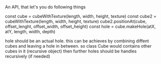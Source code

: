 An API, that let's you do following things

const cube = cubeWithTexture(length, width, height, texture)
const cube2 = cubeWithTexture(length, width, height, texture)
cube2.positionAt(cube, offset_lenght, offset_width, offset_height)
const hole = cube.makeHole(atX, atY, length, width, depth)


hole should be an actual hole. this can be achieves by combining diffent cubes and leaving a hole in between.
so class Cube would contains other cubes in it (recursive object)
then further holes should be handles recursively (if needed)
